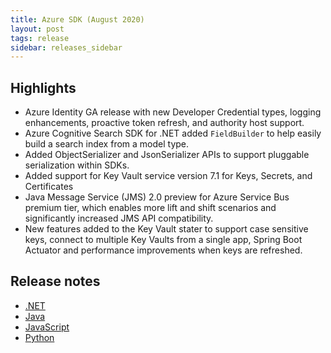 ```yaml
---
title: Azure SDK (August 2020)
layout: post
tags: release
sidebar: releases_sidebar
---
```


## Highlights

* Azure Identity GA release with new Developer Credential types, logging enhancements, proactive token refresh, and authority host support.
* Azure Cognitive Search SDK for .NET added `FieldBuilder` to help easily build a search index from a model type.
* Added ObjectSerializer and JsonSerializer APIs to support pluggable serialization within SDKs.
* Added support for Key Vault service version 7.1 for Keys, Secrets, and Certificates
* Java Message Service (JMS) 2.0 preview for Azure Service Bus premium tier, which enables more lift and shift scenarios and significantly increased JMS API compatibility.
* New features added to the Key Vault stater to support case sensitive keys, connect to multiple Key Vaults from a single app, Spring Boot Actuator and performance improvements when keys are refreshed.

## Release notes

* [.NET](dotnet.md)
* [Java](java.md)
* [JavaScript](js.md)
* [Python](python.md)

